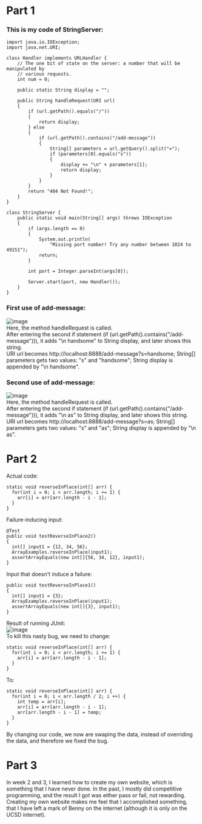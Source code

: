 # Part 1
### This is my code of StringServer:  
```
import java.io.IOException;
import java.net.URI;

class Handler implements URLHandler {
    // The one bit of state on the server: a number that will be manipulated by
    // various requests.
    int num = 0;

    public static String display = "";

    public String handleRequest(URI url)
    {
        if (url.getPath().equals("/"))
        {
            return display;
        } else
        {
            if (url.getPath().contains("/add-message"))
            {
                String[] parameters = url.getQuery().split("=");
                if (parameters[0].equals("s"))
                {
                    display += "\n" + parameters[1];
                    return display;
                }
            }
        }
        return "404 Not Found!";
    }
}

class StringServer {
    public static void main(String[] args) throws IOException
    {
        if (args.length == 0)
        {
            System.out.println(
                "Missing port number! Try any number between 1024 to 49151");
            return;
        }

        int port = Integer.parseInt(args[0]);

        Server.start(port, new Handler());
    }
}
```
### First use of add-message:  
![image](https://user-images.githubusercontent.com/118026674/215015252-27d20c3d-4a8c-444e-b03c-a4d6c7413603.png)  
Here, the method handleRequest is called.  
After entering the second if statement (if (url.getPath().contains("/add-message"))), it adds "\n handsome" to String display, and later shows this string.  
URI url becomes http://localhost:8888/add-message?s=handsome; String[] parameters gets two values: "s" and "handsome"; String display is appended by "\n handsome".  
### Second use of add-message:  
![image](https://user-images.githubusercontent.com/118026674/215016483-92a9498e-5b08-4f65-8d42-c8dd3431d22d.png)  
Here, the method handleRequest is called.  
After entering the second if statement (if (url.getPath().contains("/add-message"))), it adds "\n as" to String display, and later shows this string.  
URI url becomes http://localhost:8888/add-message?s=as; String[] parameters gets two values: "s" and "as"; String display is appended by "\n as".  
# Part 2  
Actual code:
```
static void reverseInPlace(int[] arr) {
  for(int i = 0; i < arr.length; i += 1) {
    arr[i] = arr[arr.length - i - 1];
  }
}
```  
Failure-inducing input:
```
@Test
public void testReverseInPlace2()
{
  int[] input1 = {12, 34, 56};
  ArrayExamples.reverseInPlace(input1);
  assertArrayEquals(new int[]{56, 34, 12}, input1);
}
```  
Input that doesn't induce a failure:  
```
public void testReverseInPlace1()
{
  int[] input1 = {3};
  ArrayExamples.reverseInPlace(input1);
  assertArrayEquals(new int[]{3}, input1);
}
```  
Result of running JUnit:  
![image](https://user-images.githubusercontent.com/118026674/215018296-542baa7a-7119-47a1-8556-d780a09a17fe.png)  
To kill this nasty bug, we need to change:  
```
static void reverseInPlace(int[] arr) {
  for(int i = 0; i < arr.length; i += 1) {
    arr[i] = arr[arr.length - i - 1];
  }
}
```  
To:  
```
static void reverseInPlace(int[] arr) {
  for(int i = 0; i < arr.length / 2; i ++) {
    int temp = arr[i];
    arr[i] = arr[arr.length - i - 1];
    arr[arr.length - i - 1] = temp;
  }
}
```  
By changing our code, we now are swaping the data, instead of overriding the data, and therefore we fixed the bug.  
# Part 3  
In week 2 and 3, I learned how to create my own website, which is something that I have never done. In the past, I mostly did competitive programming, and the result I got was either pass or fail, not rewarding. Creating my own website makes me feel that I accomplished something, that I have left a mark of Benny on the internet (although it is only on the UCSD internet).


















